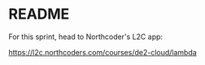 # README

For this sprint, head to Northcoder's L2C app:

https://l2c.northcoders.com/courses/de2-cloud/lambda

